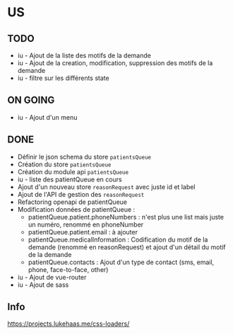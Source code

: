 # US

## TODO

* iu - Ajout de la liste des motifs de la demande
* iu - Ajout de la creation, modification, suppression des motifs de la demande
* iu - filtre sur les différents state

## ON GOING

* iu - Ajout d'un menu

## DONE

* Définir le json schema du store `patientsQueue`
* Création du store `patientsQueue`
* Création du module api `patientsQueue`
* iu - liste des patientQueue en cours
* Ajout d'un nouveau store `reasonRequest` avec juste id et label
* Ajout de l'API de gestion des `reasonRequest`
* Refactoring openapi de patientQueue
* Modification données de patientQueue :
  * patientQueue.patient.phoneNumbers : n'est plus une list mais juste un numéro, renommé en phoneNumber
  * patientQueue.patient.email : à ajouter
  * patientQueue.medicalInformation : Codification du motif de la demande (renommé en reasonRequest) et ajout d'un détail du motif de la demande
  * patientQueue.contacts : Ajout d'un type de contact (sms, email, phone, face-to-face, other)
* iu - Ajout de vue-router
* iu - Ajout de sass

## Info

<https://projects.lukehaas.me/css-loaders/>
